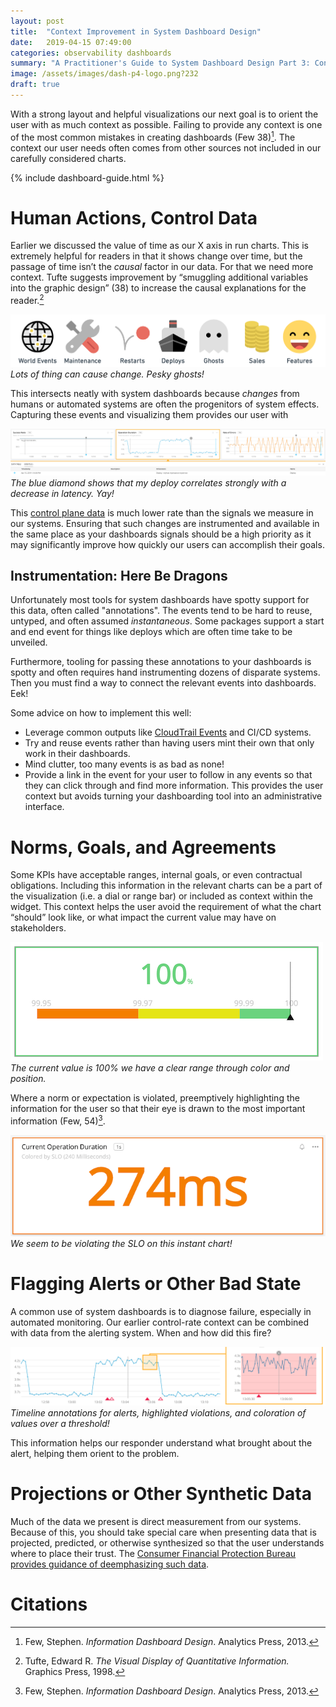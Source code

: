 ```yaml
---
layout: post
title:  "Context Improvement in System Dashboard Design"
date:   2019-04-15 07:49:00
categories: observability dashboards
summary: "A Practitioner's Guide to System Dashboard Design Part 3: Context Improvement."
image: /assets/images/dash-p4-logo.png?232
draft: true
---
```


With a strong layout and helpful visualizations our next goal is to orient the user with as much context as possible. Failing to provide any context is one of the most common mistakes in creating dashboards (Few 38)[^1]. The context our user needs often comes from other sources not included in our carefully considered charts.

{% include dashboard-guide.html %}

# Human Actions, Control Data
Earlier we discussed the value of time as our X axis in run charts. This is extremely helpful for readers in that it shows change over time, but the passage of time isn’t the _causal_ factor in our data. For that we need more context. Tufte suggests improvement by “smuggling additional variables into the graphic design” (38) to increase the causal explanations for the reader.[^2]

![Sources of change](/assets/images/dash-p4-changes.png)
<br>_Lots of thing can cause change. Pesky ghosts!_

This intersects neatly with system dashboards because _changes_ from humans or automated systems are often the progenitors of system effects. Capturing these events and visualizing them provides our user with

![Range chart example](/assets/images/dash-p4-deploy.png)
<br>_The blue diamond shows that my deploy correlates strongly with a decrease in latency. Yay!_

This [control plane data](https://en.wikipedia.org/wiki/Control_plane) is much lower rate than the signals we measure in our systems. Ensuring that such changes are instrumented and available in the same place as your dashboards signals should be a high priority as it may significantly improve how quickly our users can accomplish their goals.

## Instrumentation: Here Be Dragons
Unfortunately most tools for system dashboards have spotty support for this data, often called "annotations". The events tend to be hard to reuse, untyped, and often assumed _instantaneous_. Some packages support a start and end event for things like deploys which are often time take to be unveiled.

Furthermore, tooling for passing these annotations to your dashboards is spotty and often requires hand instrumenting dozens of disparate systems. Then you must find a way to connect the relevant events into dashboards. Eek!

Some advice on how to implement this well:

* Leverage common outputs like [CloudTrail Events](https://docs.aws.amazon.com/awscloudtrail/latest/userguide/cloudtrail-user-guide.html) and CI/CD systems.
* Try and reuse events rather than having users mint their own that only work in their dashboards.
* Mind clutter, too many events is as bad as none!
* Provide a link in the event for your user to follow in any events so that they can click through and find more information. This provides the user context but avoids turning your dashboarding tool into an administrative interface.

# Norms, Goals, and Agreements
Some KPIs have acceptable ranges, internal goals, or even contractual obligations. Including this information in the relevant charts can be a part of the visualization (i.e. a dial or range bar) or included as context within the widget. This context helps the user avoid the requirement of what the chart “should” look like, or what impact the current value may have on stakeholders.

![Range chart example](/assets/images/dash-p3-range.png)
<br>_The current value is 100% we have a clear range through color and position._

Where a norm or expectation is violated, preemptively highlighting the information for the user so that their eye is drawn to the most important information (Few, 54)[^1].

![A highlighted SLO violation](/assets/images/dash-p4-highlight.png)
<br>_We seem to be violating the SLO on this instant chart!_


# Flagging Alerts or Other Bad State
A common use of system dashboards is to diagnose failure, especially in automated monitoring. Our earlier control-rate context can be combined with data from the alerting system. When and how did this fire?

![Example of alert context](/assets/images/dash-p4-bad.png)
<br>_Timeline annotations for alerts, highlighted violations, and coloration of values over a threshold!_

This information helps our responder understand what brought about the alert, helping them orient to the problem.

# Projections or Other Synthetic Data
Much of the data we present is direct measurement from our systems. Because of this, you should take special care when presenting data that is projected, predicted, or otherwise synthesized so that the user understands where to place their trust. The [Consumer Financial Protection Bureau provides guidance of deemphasizing such data](https://cfpb.github.io/design-manual/data-visualization/emphasis.html#projected-values).

# Citations
[^1]: Few, Stephen. _Information Dashboard Design_. Analytics Press, 2013.
[^2]: Tufte, Edward R. _The Visual Display of Quantitative Information._ Graphics Press, 1998.
